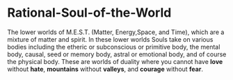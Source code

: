 # Rational-Soul-of-the-World

The lower worlds of M.E.S.T. (Matter, Energy,Space, and Time), which are a mixture of matter and spirit. In these lower worlds Souls take on various bodies including the etheric or subconscious or primitive body, the mental body, causal, seed or memory body, astral or emotional body, and of course the physical body. These are worlds of duality where you cannot have **love** without **hate**, **mountains** without **valleys**, and **courage** without **fear**.
